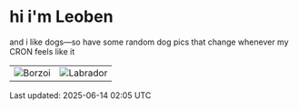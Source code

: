 # hi i'm Leoben

and i like dogs—so have some random dog pics that change whenever my CRON feels like it

|  |  |
|--------|----------|
| ![Borzoi](https://random-dog-vercel.vercel.app/api/random-borzoi?v=1749866725) | ![Labrador](https://random-dog-vercel.vercel.app/api/random-labrador?v=1749866725) |

Last updated: 2025-06-14 02:05 UTC
